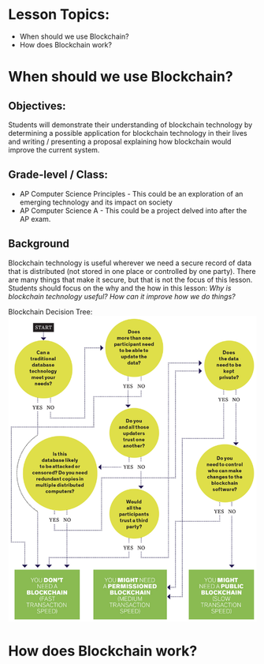 # Lesson Topics:
* When should we use Blockchain?
* How does Blockchain work?

# When should we use Blockchain?
## Objectives:
Students will demonstrate their understanding of blockchain technology by determining a possible application for blockchain technology in their lives and writing / presenting a proposal explaining how blockchain would improve the current system.

## Grade-level / Class:
* AP Computer Science Principles - This could be an exploration of an emerging technology and its impact on society
* AP Computer Science A - This could be a project delved into after the AP exam.

## Background
Blockchain technology is useful wherever we need a secure record of data that is distributed (not stored in one place or controlled by one party). There are many things that make it secure, but that is not the focus of this lesson. Students should focus on the why and the how in this lesson: *Why is blockchain technology useful? How can it improve how we do things?*

Blockchain Decision Tree:
![Image of Decision Tree](Blockchain%20Descision%20Tree%20-%20from%20spectrum.ieee.org.jpeg)


# How does Blockchain work?
